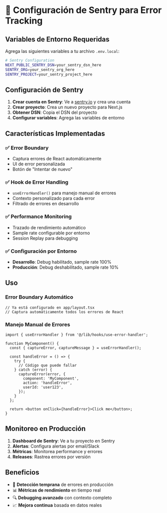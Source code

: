 # 🚨 Configuración de Sentry para Error Tracking

## Variables de Entorno Requeridas

Agrega las siguientes variables a tu archivo `.env.local`:

```bash
# Sentry Configuration
NEXT_PUBLIC_SENTRY_DSN=your_sentry_dsn_here
SENTRY_ORG=your_sentry_org_here
SENTRY_PROJECT=your_sentry_project_here
```

## Configuración de Sentry

1. **Crear cuenta en Sentry**: Ve a [sentry.io](https://sentry.io) y crea una cuenta
2. **Crear proyecto**: Crea un nuevo proyecto para Next.js
3. **Obtener DSN**: Copia el DSN del proyecto
4. **Configurar variables**: Agrega las variables de entorno

## Características Implementadas

### ✅ Error Boundary

- Captura errores de React automáticamente
- UI de error personalizada
- Botón de "Intentar de nuevo"

### ✅ Hook de Error Handling

- `useErrorHandler()` para manejo manual de errores
- Contexto personalizado para cada error
- Filtrado de errores en desarrollo

### ✅ Performance Monitoring

- Trazado de rendimiento automático
- Sample rate configurable por entorno
- Session Replay para debugging

### ✅ Configuración por Entorno

- **Desarrollo**: Debug habilitado, sample rate 100%
- **Producción**: Debug deshabilitado, sample rate 10%

## Uso

### Error Boundary Automático

```tsx
// Ya está configurado en app/layout.tsx
// Captura automáticamente todos los errores de React
```

### Manejo Manual de Errores

```tsx
import { useErrorHandler } from '@/lib/hooks/use-error-handler';

function MyComponent() {
  const { captureError, captureMessage } = useErrorHandler();

  const handleError = () => {
    try {
      // Código que puede fallar
    } catch (error) {
      captureError(error, {
        component: 'MyComponent',
        action: 'handleError',
        userId: 'user123',
      });
    }
  };

  return <button onClick={handleError}>Click me</button>;
}
```

## Monitoreo en Producción

1. **Dashboard de Sentry**: Ve a tu proyecto en Sentry
2. **Alertas**: Configura alertas por email/Slack
3. **Métricas**: Monitorea performance y errores
4. **Releases**: Rastrea errores por versión

## Beneficios

- 🚨 **Detección temprana** de errores en producción
- 📊 **Métricas de rendimiento** en tiempo real
- 🔍 **Debugging avanzado** con contexto completo
- 📈 **Mejora continua** basada en datos reales
